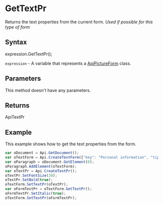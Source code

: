 # GetTextPr

Returns the text properties from the current form.*Used if possible for this type of form*

## Syntax

expression.GetTextPr();

`expression` - A variable that represents a [ApiPictureForm](../ApiPictureForm.md) class.

## Parameters

This method doesn't have any parameters.

## Returns

ApiTextPr

## Example

This example shows how to get the text properties from the form.

```javascript
var oDocument = Api.GetDocument();
var oTextForm = Api.CreateTextForm({"key": "Personal information", "tip": "Enter your first name", "required": true, "placeholder": "First name", "comb": true, "maxCharacters": 10, "cellWidth": 3, "multiLine": false, "autoFit": false});
var oParagraph = oDocument.GetElement(0);
oParagraph.AddElement(oTextForm);
var oTextPr = Api.CreateTextPr();
oTextPr.SetFontSize(30);
oTextPr.SetBold(true);
oTextForm.SetTextPr(oTextPr);
var oFormTextPr = oTextForm.GetTextPr();
oFormTextPr.SetItalic(true);
oTextForm.SetTextPr(oFormTextPr);
```
